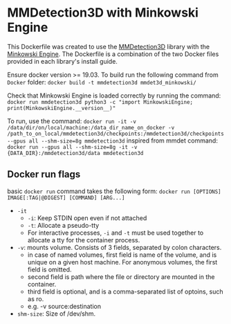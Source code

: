 # MMDetection3D with Minkowski Engine
This Dockerfile was created to use the [MMDetection3D](https://github.com/open-mmlab/mmdetection3d/tree/main) library with the [Minkowski Engine](https://github.com/NVIDIA/MinkowskiEngine). The Dockerfile is a combination of the two Docker files provided in each library's install guide.

Ensure docker version >= 19.03. To build run the following command from `Docker` folder:
```docker build -t mmdetection3d mmdet3d_minkowski/```

Check that Minkowski Engine is loaded correctly by running the command:
```docker run mmdetection3d python3 -c "import MinkowskiEngine; print(MinkowskiEngine.__version__)"```

To run, use the command:
```docker run -it -v /data/dir/on/local/machine:/data_dir_name_on_docker -v /path_to_on_local/mmdetection3d/checkpoints:/mmdetection3d/checkpoints --gpus all --shm-size=8g mmdetection3d```
inspired from mmdet command:
```docker run --gpus all --shm-size=8g -it -v {DATA_DIR}:/mmdetection3d/data mmdetection3d```
## Docker run flags
basic `docker run` command takes the following form:
```docker run [OPTIONS] IMAGE[:TAG|@DIGEST] [COMMAND] [ARG...]```
* `-it`
    * `-i`: Keep STDIN open even if not attached
    * `-t`: Allocate a pseudo-tty
    * For interactive processes, `-i` and `-t` must be used together to allocate a tty for the container process. 
* `-v`: mounts volume. Consists of 3 fields, separated by colon characters. 
    * in case of named volumes, first field is name of the volume, and is unique on a given host machine. For anonymous volumes, the first field is omitted.
    * second field is path where the file or directory are mounted in the container.
    * third field is optional, and is a comma-separated list of optoins, such as ro. 
    * e.g. -v source:destination
* `shm-size`: Size of /dev/shm. 

